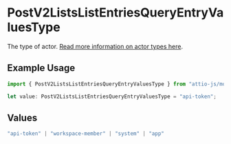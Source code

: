 # PostV2ListsListEntriesQueryEntryValuesType

The type of actor. [Read more information on actor types here](/docs/actors).

## Example Usage

```typescript
import { PostV2ListsListEntriesQueryEntryValuesType } from "attio-js/models/operations";

let value: PostV2ListsListEntriesQueryEntryValuesType = "api-token";
```

## Values

```typescript
"api-token" | "workspace-member" | "system" | "app"
```